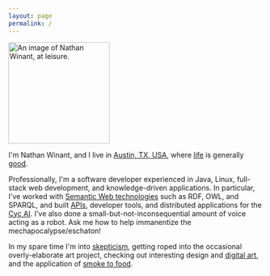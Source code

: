 ```yaml
---
layout: page
permalink: /
---
```


<img src="https://en.gravatar.com/userimage/54896986/1915c092a4e46764b9ee4a3e0ce9ab8f.jpg?size=200"
 title="The author, in a pensive moment..." alt="An image of Nathan Winant, at leisure."
 id="profilePic" width="200" height="200" />

I'm Nathan Winant, and I live in [Austin, TX, USA](http://ht.ly/nlELQ), where
[life](https://www.austinchronicle.com/news/2013-07-12/event-horizon/) is generally
[good](https://www.hipstercrite.com/2012/12/05/an-open-letter-to-john-aielli/).

Professionally, I'm a software developer experienced in Java, Linux, full-stack web development, and knowledge-driven applications.
In particular, I've worked with [Semantic Web technologies](https://en.wikipedia.org/wiki/Semantic_Web) such as RDF, OWL, and SPARQL,
and built [APIs](https://dev.cyc.com/), developer tools, and distributed applications for the [Cyc AI](http://wiki.lesswrong.com/wiki/Cyc).
I've also done a small-but-not-inconsequential amount of voice acting as a robot.
Ask me how to help immanentize the mechapocalypse/eschaton!

In my spare time I'm into
[skepticism](https://rationalwiki.org/wiki/Skepticism#Scientific_and_methodological_skepticism),
getting roped into the occasional overly-elaborate art project,
checking out interesting design and [digital art](https://processing.org/),
and the application of [smoke to food](https://www.texasmonthly.com/topics/barbecue).

